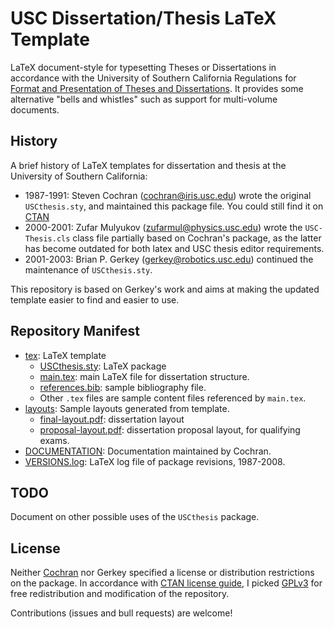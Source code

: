 # USC Dissertation/Thesis LaTeX Template

LaTeX document-style for typesetting Theses or Dissertations in accordance with the University of Southern California Regulations for [Format and Presentation of Theses and Dissertations](https://www.usc.edu/schools/GraduateSchool/current_thesis_dissert_05.html).
It provides some alternative "bells and whistles" such as support for multi-volume documents.

## History

A brief history of LaTeX templates for dissertation and thesis at the University of Southern California:

- 1987-1991: Steven Cochran (cochran@iris.usc.edu) wrote the original `USCthesis.sty`, and maintained this package file. You could still find it on [CTAN](https://www.ctan.org/pkg/uscthesis)
- 2000-2001: Zufar Mulyukov (zufarmul@physics.usc.edu) wrote the `USC-Thesis.cls` class file partially based on Cochran's package, as the latter has become outdated for both latex and USC thesis editor requirements.
- 2001-2003: Brian P. Gerkey (gerkey@robotics.usc.edu) continued the maintenance of `USCthesis.sty`.

This repository is based on Gerkey's work and aims at making the updated template easier to find and easier to use.

## Repository Manifest

- [tex](./tex): LaTeX template
  - [USCthesis.sty](tex/USCthesis.sty): LaTeX package
  - [main.tex](tex/main.tex): main LaTeX file for dissertation structure.
  - [references.bib](tex/references.bib): sample bibliography file.
  - Other `.tex` files are sample content files referenced by `main.tex`.
- [layouts](./layouts): Sample layouts generated from template.
  - [final-layout.pdf](layouts/final-layout.pdf): dissertation layout
  - [proposal-layout.pdf](layouts/proposal-layout.pdf): dissertation proposal layout, for qualifying exams.
- [DOCUMENTATION](DOCUMENTATION): Documentation maintained by Cochran.
- [VERSIONS.log](VERSIONS.log): LaTeX log file of package revisions, 1987-2008.

## TODO

Document on other possible uses of the `USCthesis` package.

## License

Neither [Cochran](https://www.ctan.org/pkg/uscthesis) nor Gerkey specified a license or dis­tribution restrictions on the package.
In accordance with [CTAN license guide](https://www.ctan.org/license), I picked [GPLv3](http://www.gnu.org/licenses/gpl-3.0.en.html) for free redistribution and modification of the repository.

Contributions (issues and bull requests) are welcome!
